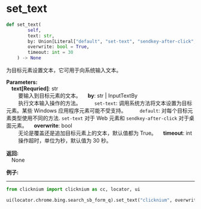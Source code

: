 # set_text
```python
def set_text(
        self,
        text: str,
        by: Union[Literal["default", "set-text", "sendkey-after-click", "sendkey-after-focus"], InputTextBy]= InputTextBy.Default,
        overwrite: bool = True,
        timeout: int = 30
    ) -> None
```  

为目标元素设置文本，它可用于向系统输入文本。

**Parameters:**  
    &emsp;**text[Requried]**: str  
        &emsp;&emsp; 要输入到目标元素的文本。
    &emsp;**by**: str | InputTextBy   
        &emsp;&emsp; 执行文本输入操作的方法。
        &emsp;&emsp; `set-text`: 调用系统方法将文本设置为目标元素。某些 Windows 应用程序元素可能不受支持。
        &emsp;&emsp; `default`: 对每个目标元素类型使用不同的方法. `set-text` 对于 Web 元素和 `sendkey-after-click` 对于桌面元素。
    &emsp;**overwrite**: bool  
        &emsp;&emsp; 无论是覆盖还是追加目标元素上的文本，默认值都为 True。 
    &emsp;**timeout**: int  
        &emsp;&emsp; 操作超时，单位为秒，默认值为 30 秒。

**返回:**  
    &emsp;None

**例子:**
***
```python
from clicknium import clicknium as cc, locator, ui

ui(locator.chrome.bing.search_sb_form_q).set_text("clicknium", overwrite = False)
```